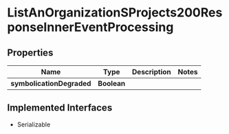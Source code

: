 

# ListAnOrganizationSProjects200ResponseInnerEventProcessing


## Properties

| Name | Type | Description | Notes |
|------------ | ------------- | ------------- | -------------|
|**symbolicationDegraded** | **Boolean** |  |  |


## Implemented Interfaces

* Serializable


